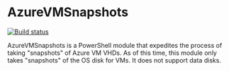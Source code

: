# AzureVMSnapshots

[![Build status](https://ci.appveyor.com/api/projects/status/f35ulgto5tay5ok0?svg=true)](https://ci.appveyor.com/project/adbertram/azurevmsnapshots)

AzureVMSnapshots is a PowerShell module that expedites the process of taking "snapshots" of Azure VM VHDs. As of this time, this module only takes "snapshots" of the OS disk for VMs. It does not support data disks.
